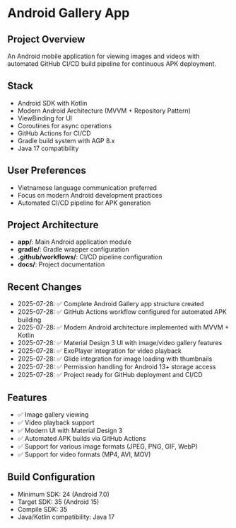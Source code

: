 # Android Gallery App

## Project Overview
An Android mobile application for viewing images and videos with automated GitHub CI/CD build pipeline for continuous APK deployment.

## Stack
- Android SDK with Kotlin
- Modern Android Architecture (MVVM + Repository Pattern)
- ViewBinding for UI
- Coroutines for async operations
- GitHub Actions for CI/CD
- Gradle build system with AGP 8.x
- Java 17 compatibility

## User Preferences
- Vietnamese language communication preferred
- Focus on modern Android development practices
- Automated CI/CD pipeline for APK generation

## Project Architecture
- **app/**: Main Android application module
- **gradle/**: Gradle wrapper configuration
- **.github/workflows/**: CI/CD pipeline configuration
- **docs/**: Project documentation

## Recent Changes
- 2025-07-28: ✅ Complete Android Gallery app structure created
- 2025-07-28: ✅ GitHub Actions workflow configured for automated APK building
- 2025-07-28: ✅ Modern Android architecture implemented with MVVM + Kotlin
- 2025-07-28: ✅ Material Design 3 UI with image/video gallery features
- 2025-07-28: ✅ ExoPlayer integration for video playback
- 2025-07-28: ✅ Glide integration for image loading with thumbnails
- 2025-07-28: ✅ Permission handling for Android 13+ storage access
- 2025-07-28: ✅ Project ready for GitHub deployment and CI/CD

## Features
- ✅ Image gallery viewing
- ✅ Video playback support
- ✅ Modern UI with Material Design 3
- ✅ Automated APK builds via GitHub Actions
- ✅ Support for various image formats (JPEG, PNG, GIF, WebP)
- ✅ Support for video formats (MP4, AVI, MOV)

## Build Configuration
- Minimum SDK: 24 (Android 7.0)
- Target SDK: 35 (Android 15)
- Compile SDK: 35
- Java/Kotlin compatibility: Java 17